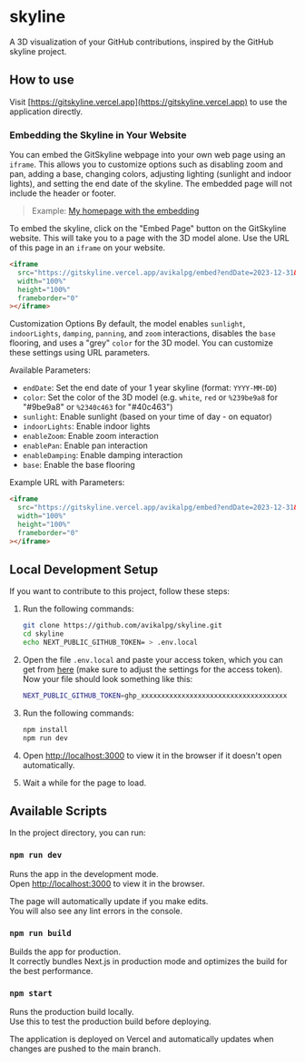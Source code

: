 # skyline
A 3D visualization of your GitHub contributions, inspired by the GitHub skyline project.

## How to use
Visit [https://gitskyline.vercel.app](https://gitskyline.vercel.app) to use the application directly.

### Embedding the Skyline in Your Website

You can embed the GitSkyline webpage into your own web page using an `iframe`. This allows you to customize options such as disabling zoom and pan, adding a base, changing colors, adjusting lighting (sunlight and indoor lights), and setting the end date of the skyline. The embedded page will not include the header or footer.

> Example: [My homepage with the embedding](https://avikalpg.github.io/)

To embed the skyline, click on the "Embed Page" button on the GitSkyline website. This will take you to a page with the 3D model alone. Use the URL of this page in an `iframe` on your website.

```html
<iframe
  src="https://gitskyline.vercel.app/avikalpg/embed?endDate=2023-12-31&color=white&enableZoom=false"
  width="100%"
  height="100%"
  frameborder="0"
></iframe>
```

Customization Options
By default, the model enables `sunlight`, `indoorLights`, `damping`, `panning`, and `zoom` interactions, disables the `base` flooring, and uses a "grey" `color` for the 3D model. You can customize these settings using URL parameters.

Available Parameters:
- `endDate`: Set the end date of your 1 year skyline (format: `YYYY-MM-DD`)
- `color`: Set the color of the 3D model (e.g. `white`, `red` or `%239be9a8` for "#9be9a8" or `%2340c463` for "#40c463")
- `sunlight`: Enable sunlight (based on your time of day - on equator)
- `indoorLights`: Enable indoor lights
- `enableZoom`: Enable zoom interaction
- `enablePan`: Enable pan interaction
- `enableDamping`: Enable damping interaction
- `base`: Enable the base flooring

Example URL with Parameters:
```html
<iframe
  src="https://gitskyline.vercel.app/avikalpg/embed?endDate=2023-12-31&color=%2340c463&sunlight=false&indoorLights=true&enableZoom=false&enablePan=false&enableDamping=false&base=true"
  width="100%"
  height="100%"
  frameborder="0"
></iframe>
```

## Local Development Setup
If you want to contribute to this project, follow these steps:

1. Run the following commands:
	```sh
	git clone https://github.com/avikalpg/skyline.git
	cd skyline
	echo NEXT_PUBLIC_GITHUB_TOKEN= > .env.local
	```

2. Open the file `.env.local` and paste your access token, which you can get from [here](https://github.com/settings/tokens/new?description=Skyline) (make sure to adjust the settings for the access token). <br>
Now your file should look something like this:
	```sh
	NEXT_PUBLIC_GITHUB_TOKEN=ghp_xxxxxxxxxxxxxxxxxxxxxxxxxxxxxxxxxxxx
	```
3. Run the following commands:
	```sh
	npm install
	npm run dev
	```

4. Open [http://localhost:3000](http://localhost:3000) to view it in the browser if it doesn't open automatically.
5. Wait a while for the page to load.

## Available Scripts

In the project directory, you can run:

### `npm run dev`

Runs the app in the development mode.\
Open [http://localhost:3000](http://localhost:3000) to view it in the browser.

The page will automatically update if you make edits.\
You will also see any lint errors in the console.

### `npm run build`

Builds the app for production.\
It correctly bundles Next.js in production mode and optimizes the build for the best performance.

### `npm start`

Runs the production build locally.\
Use this to test the production build before deploying.

The application is deployed on Vercel and automatically updates when changes are pushed to the main branch.
